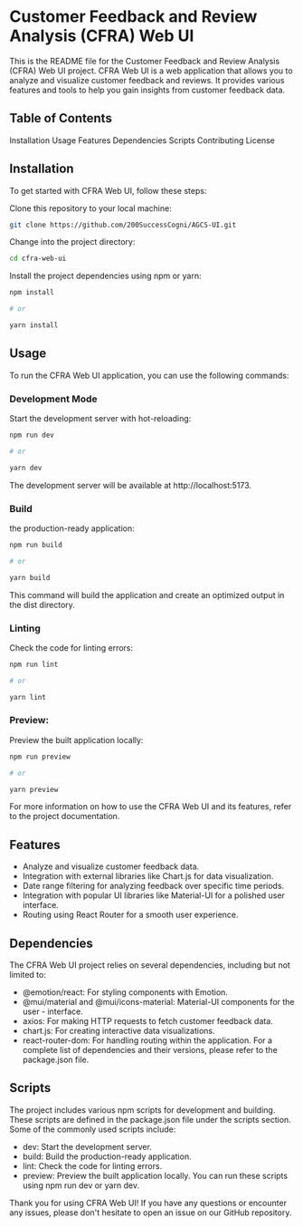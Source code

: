 # Customer Feedback and Review Analysis (CFRA) Web UI

This is the README file for the Customer Feedback and Review Analysis (CFRA) Web UI project. CFRA Web UI is a web application that allows you to analyze and visualize customer feedback and reviews. It provides various features and tools to help you gain insights from customer feedback data.

## Table of Contents

Installation
Usage
Features
Dependencies
Scripts
Contributing
License

## Installation

To get started with CFRA Web UI, follow these steps:

Clone this repository to your local machine:

```bash
git clone https://github.com/200SuccessCogni/AGCS-UI.git
```

Change into the project directory:

```bash
cd cfra-web-ui
```

Install the project dependencies using npm or yarn:

```bash
npm install

# or

yarn install
```

## Usage

To run the CFRA Web UI application, you can use the following commands:

### Development Mode

Start the development server with hot-reloading:

```bash
npm run dev

# or

yarn dev
```

The development server will be available at http://localhost:5173.

### Build

the production-ready application:

```bash
npm run build

# or

yarn build
```

This command will build the application and create an optimized output in the dist directory.

### Linting

Check the code for linting errors:

```bash
npm run lint

# or

yarn lint
```

### Preview:

Preview the built application locally:

```bash
npm run preview

# or

yarn preview
```

For more information on how to use the CFRA Web UI and its features, refer to the project documentation.

## Features

-   Analyze and visualize customer feedback data.
-   Integration with external libraries like Chart.js for data visualization.
-   Date range filtering for analyzing feedback over specific time periods.
-   Integration with popular UI libraries like Material-UI for a polished user interface.
-   Routing using React Router for a smooth user experience.

## Dependencies

The CFRA Web UI project relies on several dependencies, including but not limited to:

-   @emotion/react: For styling components with Emotion.
-   @mui/material and @mui/icons-material: Material-UI components for the user - interface.
-   axios: For making HTTP requests to fetch customer feedback data.
-   chart.js: For creating interactive data visualizations.
-   react-router-dom: For handling routing within the application.
    For a complete list of dependencies and their versions, please refer to the package.json file.

## Scripts

The project includes various npm scripts for development and building. These scripts are defined in the package.json file under the scripts section. Some of the commonly used scripts include:

-   dev: Start the development server.
-   build: Build the production-ready application.
-   lint: Check the code for linting errors.
-   preview: Preview the built application locally.
    You can run these scripts using npm run dev or yarn dev.

Thank you for using CFRA Web UI! If you have any questions or encounter any issues, please don't hesitate to open an issue on our GitHub repository.
